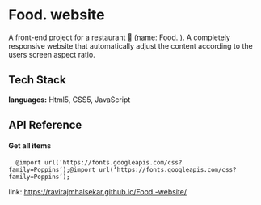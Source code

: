
# Food. website

A front-end project for a restaurant 🍴 (name: Food. ). A completely responsive
website that automatically adjust the content according to the users screen aspect ratio.




## Tech Stack

**languages:** Html5, CSS5, JavaScript 



  
## API Reference

#### Get all items

```http
  @import url(‘https://fonts.googleapis.com/css?family=Poppins’);@import url(‘https://fonts.googleapis.com/css?family=Poppins’);
```

link: https://ravirajmhalsekar.github.io/Food.-website/

  
